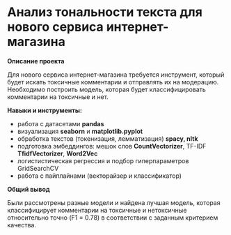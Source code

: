 # Анализ тональности текста для нового сервиса интернет-магазина

**Описание проекта**

Для нового сервиса интернет-магазина требуется инструмент, который будет искать токсичные комментарии и отправлять их на модерацию. Необходимо построить модель, которая будет классифицировать комментарии на токсичные и нет.

**Навыки и инструменты:**

- работа с датасетами **pandas**
- визуализация **seaborn** и **matplotlib.pyplot**
- обработка текстов (токенизация, лемматизация) **spacy, nltk**
- подготовка эмбеддингов: мешок слов **CountVectorizer**, TF-IDF **TfidfVectorizer**, **Word2Vec**
- логистистическая регрессия и подбор гиперпараметров GridSearchCV
- работа с пайплайнами (векторайзер и классификатор)

**Общий вывод**

Были рассмотрены разные модели и найдена лучшая модель, которая классифицирует комментарии на токсичные и нетоксичные относительно точно (F1 = 0.78) в соответствии с заданным критерием качества.

